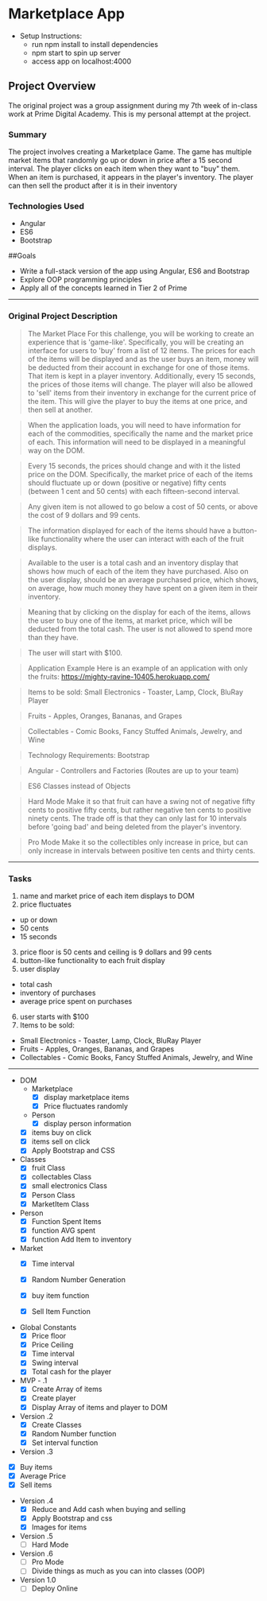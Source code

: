 # Marketplace App

* Setup Instructions:
  * run npm install to install dependencies
  * npm start to spin up server
  * access app on localhost:4000

## Project Overview
The original project was a group assignment during my 7th week of in-class work
at Prime Digital Academy.  This is my personal attempt at the project.

### Summary
The project involves creating a Marketplace Game.  The game has multiple market
items that randomly go up or down in price after a 15 second interval.  The player
clicks on each item when they want to "buy" them.  When an item is purchased, it
appears in the player's inventory.  The player can then sell the product after it
is in their inventory

### Technologies Used
* Angular
* ES6
* Bootstrap

##Goals
* Write a full-stack version of the app using Angular, ES6 and Bootstrap
* Explore OOP programming principles
* Apply all of the concepts learned in Tier 2 of Prime

---

### Original Project Description

>The Market Place
For this challenge, you will be working to create an experience that is 'game-like'. Specifically, you will be creating an interface for users to 'buy' from a list of 12 items. The prices for each of the items will be displayed and as the user buys an item, money will be deducted from their account in exchange for one of those items. That item is kept in a player inventory. Additionally, every 15 seconds, the prices of those items will change. The player will also be allowed to 'sell' items from their inventory in exchange for the current price of the item. This will give the player to buy the items at one price, and then sell at another.

>When the application loads, you will need to have information for each of the commodities, specifically the name and the market price of each. This information will need to be displayed in a meaningful way on the DOM.

>Every 15 seconds, the prices should change and with it the listed price on the DOM. Specifically, the market price of each of the items should fluctuate up or down (positive or negative) fifty cents (between 1 cent and 50 cents) with each fifteen-second interval.

>Any given item is not allowed to go below a cost of 50 cents, or above the cost of 9 dollars and 99 cents.

>The information displayed for each of the items should have a button-like functionality where the user can interact with each of the fruit displays.

>Available to the user is a total cash and an inventory display that shows how much of each of the item they have purchased. Also on the user display, should be an average purchased price, which shows, on average, how much money they have spent on a given item in their inventory.

>Meaning that by clicking on the display for each of the items, allows the user to buy one of the items, at market price, which will be deducted from the total cash. The user is not allowed to spend more than they have.

>The user will start with $100.

>Application Example
Here is an example of an application with only the fruits: https://mighty-ravine-10405.herokuapp.com/

>Items to be sold:
Small Electronics - Toaster, Lamp, Clock, BluRay Player

>Fruits - Apples, Oranges, Bananas, and Grapes

>Collectables - Comic Books, Fancy Stuffed Animals, Jewelry, and Wine

>Technology Requirements:
Bootstrap

>Angular - Controllers and Factories (Routes are up to your team)

>ES6 Classes instead of Objects

>Hard Mode
Make it so that fruit can have a swing not of negative fifty cents to positive fifty cents, but rather negative ten cents to positive ninety cents. The trade off is that they can only last for 10 intervals before 'going bad' and being deleted from the player's inventory.

>Pro Mode
Make it so the collectibles only increase in price, but can only increase in intervals between positive ten cents and thirty cents.

---

### Tasks
1. name and market price of each item displays to DOM
2. price fluctuates
  * up or down
  * 50 cents
  * 15 seconds
3. price floor is 50 cents and ceiling is 9 dollars and 99 cents
4. button-like functionality to each fruit display
5. user display
  * total cash
  * inventory of purchases
  * average price spent on purchases
6. user starts with $100
7. Items to be sold:
  * Small Electronics - Toaster, Lamp, Clock, BluRay Player
  * Fruits - Apples, Oranges, Bananas, and Grapes
  * Collectables - Comic Books, Fancy Stuffed Animals, Jewelry, and Wine

---

* DOM
  * Marketplace
    - [x] display marketplace items
    - [x] Price fluctuates randomly
  * Person
    - [x] display person information
  - [x] items buy on click
  - [x] items sell on click
  - [x] Apply Bootstrap and CSS

* Classes
  - [x] fruit Class
  - [x] collectables Class
  - [x] small electronics Class
  - [x] Person Class
  - [x] MarketItem Class

* Person
  - [x] Function Spent Items
  - [x] function AVG spent
  - [x] function Add Item to inventory

* Market
  - [x] Time interval
  - [x] Random Number Generation
  - [x] buy item function
  - [x] Sell Item Function


* Global Constants
  - [x] Price floor
  - [x] Price Ceiling
  - [x] Time interval
  - [x] Swing interval
  - [x] Total cash for the player

* MVP - .1
  - [x] Create Array of items
  - [x] Create player
  - [x] Display Array of items and player to DOM

* Version .2
  - [x] Create Classes
  - [x] Random Number function
  - [x] Set interval function

* Version .3
 - [x] Buy items
 - [x] Average Price
 - [x] Sell items

* Version .4
  - [x] Reduce and Add cash when buying and selling
  - [x] Apply Bootstrap and css
  - [x] Images for items

* Version .5
  - [ ] Hard Mode

* Version .6
  - [ ] Pro Mode
  - [ ] Divide things as much as you can into classes (OOP)

* Version 1.0
  - [ ] Deploy Online

